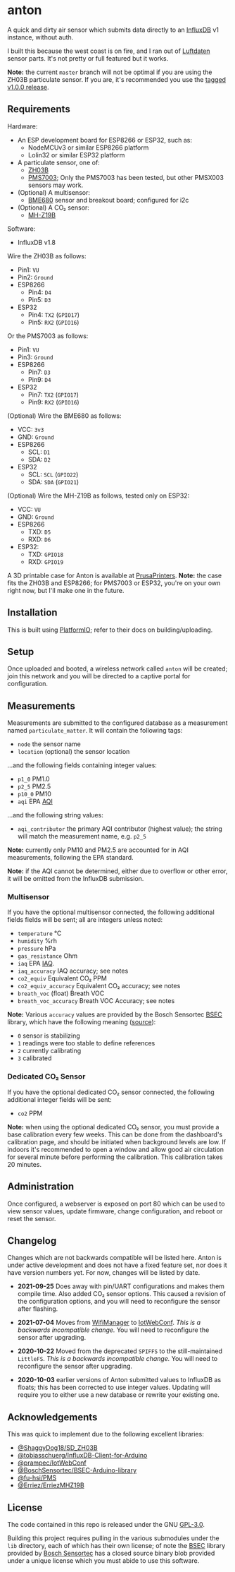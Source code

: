 # anton

A quick and dirty air sensor which submits data directly to an [InfluxDB][]
v1 instance, without auth.

I built this because the west coast is on fire, and I ran out of [Luftdaten][]
sensor parts. It's not pretty or full featured but it works.

[InfluxDB]: https://docs.influxdata.com/influxdb/v1.8/
[Luftdaten]: https://sensor.community/

**Note:** the current `master` branch will not be optimal if you are using the
ZH03B particulate sensor. If you are, it's recommended you use the [tagged
v1.0.0 release][v1.0.0].

[v1.0.0]: https://github.com/fardog/anton/releases/tag/v1.0.0

## Requirements

Hardware:

* An ESP development board for ESP8266 or ESP32, such as:
  * NodeMCUv3 or similar ESP8266 platform
  * Lolin32 or similar ESP32 platform
* A particulate sensor, one of:
  * [ZH03B][]
  * [PMS7003][]; Only the PMS7003 has been tested, but other PMSX003 sensors may
    work.
* (Optional) A multisensor:
  * [BME680][] sensor and breakout board; configured for i2c
* (Optional) A CO₂ sensor:
  * [MH-Z19B][]

[ZH03B]: https://www.winsen-sensor.com/sensors/dust-sensor/zh3b.html
[PMS7003]: http://www.plantower.com/en/content/?110.html
[BME680]: https://www.bosch-sensortec.com/products/environmental-sensors/gas-sensors-bme680/
[MH-Z19B]: https://www.winsen-sensor.com/sensors/co2-sensor/mh-z19b.html

Software:

* InfluxDB v1.8

Wire the ZH03B as follows:

* Pin1: `VU`
* Pin2: `Ground`
* ESP8266
  * Pin4: `D4`
  * Pin5: `D3`
* ESP32
  * Pin4: `TX2` (`GPIO17`)
  * Pin5: `RX2` (`GPIO16`)

Or the PMS7003 as follows:

* Pin1: `VU`
* Pin3: `Ground`
* ESP8266
  * Pin7: `D3`
  * Pin9: `D4`
* ESP32
  * Pin7: `TX2` (`GPIO17`)
  * Pin9: `RX2` (`GPIO16`)

(Optional) Wire the BME680 as follows:

* VCC: `3v3`
* GND: `Ground`
* ESP8266
  * SCL: `D1`
  * SDA: `D2`
* ESP32
  * SCL: `SCL` (`GPIO22`)
  * SDA: `SDA` (`GPIO21`)

(Optional) Wire the MH-Z19B as follows, tested only on ESP32:

* VCC: `VU`
* GND: `Ground`
* ESP8266
  * TXD: `D5`
  * RXD: `D6`
* ESP32:
  * TXD: `GPIO18`
  * RXD: `GPIO19`

A 3D printable case for Anton is available at [PrusaPrinters][]. **Note:** the
case fits the ZH03B and ESP8266; for PMS7003 or ESP32, you're on your own right
now, but I'll make one in the future.

[PrusaPrinters]: https://www.prusaprinters.org/prints/40746-case-for-anton-air-quality-influxdb

## Installation

This is built using [PlatformIO][]; refer to their docs on building/uploading.

[PlatformIO]: https://platformio.org/

## Setup

Once uploaded and booted, a wireless network called `anton` will be
created; join this network and you will be directed to a captive portal for
configuration.

## Measurements

Measurements are submitted to the configured database as a measurement named
`particulate_matter`. It will contain the following tags:

* `node` the sensor name
* `location` (optional) the sensor location

…and the following fields containing integer values:

* `p1_0` PM1.0
* `p2_5` PM2.5
* `p10_0` PM10
* `aqi` EPA [AQI][]

[AQI]: https://www.airnow.gov/aqi/aqi-basics/

…and the following string values:

* `aqi_contributor` the primary AQI contributor (highest value); the string will
  match the measurement name, e.g. `p2_5`

**Note:** currently only PM10 and PM2.5 are accounted for in AQI measurements,
following the EPA standard.

**Note:** if the AQI cannot be determined, either due to overflow or other
error, it will be omitted from the InfluxDB submission.

### Multisensor

If you have the optional multisensor connected, the following additional fields
fields will be sent; all are integers unless noted:

* `temperature` °C
* `humidity` %rh
* `pressure` hPa
* `gas_resistance` Ohm
* `iaq` EPA [IAQ][].
* `iaq_accuracy` IAQ accuracy; see notes
* `co2_equiv` Equivalent CO₂ PPM
* `co2_equiv_accuracy` Equivalent CO₂ accuracy; see notes
* `breath_voc` (float) Breath VOC
* `breath_voc_accuracy` Breath VOC Accuracy; see notes

[IAQ]: https://www.epa.gov/indoor-air-quality-iaq/introduction-indoor-air-quality

**Note:** Various `accuracy` values are provided by the Bosch Sensortec
[BSEC][bsec] library, which have the following meaning ([source][bsec-src]):

* `0` sensor is stabilizing
* `1` readings were too stable to define references
* `2` currently calibrating
* `3` calibrated

[bsec-src]: https://community.bosch-sensortec.com/t5/Question-and-answers/What-does-the-IAQ-accuracy-mean-in-BSEC/qaq-p/5935

### Dedicated CO₂ Sensor

If you have the optional dedicated CO₂ sensor connected, the following
additional integer fields will be sent:

* `co2` PPM

**Note:** when using the optional dedicated CO₂ sensor, you must provide a base
calibration every few weeks. This can be done from the dashboard's calibration
page, and should be initiated when background levels are low. If indoors it's
recommended to open a window and allow good air circulation for several minute
before performing the calibration. This calibration takes 20 minutes.

## Administration

Once configured, a webserver is exposed on port 80 which can be used to view
sensor values, update firmware, change configuration, and reboot or reset the
sensor.

## Changelog

Changes which are not backwards compatible will be listed here. Anton is under
active development and does not have a fixed feature set, nor does it have
version numbers yet. For now, changes will be listed by date.

* **2021-09-25** Does away with pin/UART configurations and makes them compile
  time. Also added CO₂ sensor options. This caused a revision of the
  configuration options, and you will need to reconfigure the sensor after
  flashing.

* **2021-07-04** Moves from [WifiManager][] to [IotWebConf][]. *This is a
  backwards incompatible change.* You will need to reconfigure the sensor after
  upgrading.

* **2020-10-22** Moved from the deprecated `SPIFFS` to the still-maintained
  `LittleFS`. *This is a backwards incompatible change.* You will need to
  reconfigure the sensor after upgrading.

* **2020-10-03** earlier versions of Anton submitted values to InfluxDB as
  floats; this has been corrected to use integer values. Updating will require
  you to either use a new database or rewrite your existing one.

[WifiManager]: https://github.com/tzapu/WiFiManager
[IotWebConf]: https://github.com/prampec/IotWebConf

## Acknowledgements

This was quick to implement due to the following excellent libraries:

* [@ShaggyDog18/SD_ZH03B](https://github.com/ShaggyDog18/SD_ZH03B)
* [@tobiasschuerg/InfluxDB-Client-for-Arduino](https://github.com/tobiasschuerg/InfluxDB-Client-for-Arduino)
* [@prampec/IotWebConf](https://github.com/prampec/IotWebConf)
* [@BoschSensortec/BSEC-Arduino-library][bsec]
* [@fu-hsi/PMS](https://github.com/fu-hsi/PMS)
* [@Erriez/ErriezMHZ19B](https://github.com/Erriez/ErriezMHZ19B)

## License

The code contained in this repo is released under the GNU [GPL-3.0](./LICENSE).

Building this project requires pulling in the various submodules under the `lib`
directory, each of which has their own license; of note the [BSEC][bsec] library
provided by [Bosch Sensortec][bosch] has a closed source binary blob provided
under a unique license which you must abide to use this software.

[bsec]: https://github.com/BoschSensortec/BSEC-Arduino-library
[bosch]: https://www.bosch-sensortec.com/software-tools/software/bsec/
